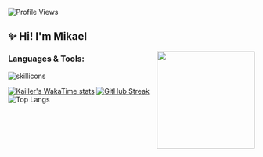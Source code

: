 ![Profile Views](https://komarev.com/ghpvc/?username=kaillr)

## ✨ Hi! I'm Mikael
<img align="right" height="200px" src="https://github.com/user-attachments/assets/2e4c593f-5dee-4584-b04e-95c886dda9ce">

### Languages & Tools:

  <picture>
    <source media="(prefers-color-scheme: dark)" srcset="https://skillicons.dev/icons?i=nodejs,js,html,css,md,mysql,git,github,githubactions,nginx,cloudflare,py,raspberrypi,linux,vscode,figma,ps,ai,pr,ae,xd&perline=15&theme=dark">
    <source media="(prefers-color-scheme: light)" srcset="https://skillicons.dev/icons?i=nodejs,js,html,css,md,mysql,git,github,githubactions,nginx,cloudflare,py,raspberrypi,linux,vscode,figma,ps,ai,pr,ae,xd&perline=15&theme=light">
    <img alt="skillicons">
  </picture>

[![Kailler's WakaTime stats](https://github-readme-stats.vercel.app/api/wakatime?username=Kailler&theme=dark)](https://wakatime.com/@Kailler)
[![GitHub Streak](https://streak-stats.demolab.com/?user=kaillr&theme=dark)](https://git.io/streak-stats)
![Top Langs](https://github-readme-stats.vercel.app/api/top-langs/?username=kaillr&layout=compact&theme=dark)

